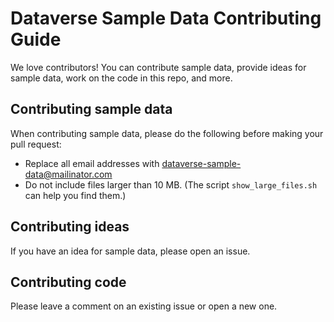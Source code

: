 # Dataverse Sample Data Contributing Guide

We love contributors! You can contribute sample data, provide ideas for sample data, work on the code in this repo, and more.

## Contributing sample data

When contributing sample data, please do the following before making your pull request:

- Replace all email addresses with dataverse-sample-data@mailinator.com
- Do not include files larger than 10 MB. (The script `show_large_files.sh` can help you find them.)

## Contributing ideas

If you have an idea for sample data, please open an issue.

## Contributing code

Please leave a comment on an existing issue or open a new one.
